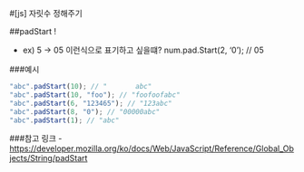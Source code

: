 #[js] 자릿수 정해주기

##padStart !

- ex) 5 -> 05 이런식으로 표기하고 싶을떄?
  num.pad.Start(2, ‘0’); // 05

###예시

```javascript
"abc".padStart(10); // "       abc"
"abc".padStart(10, "foo"); // "foofoofabc"
"abc".padStart(6, "123465"); // "123abc"
"abc".padStart(8, "0"); // "00000abc"
"abc".padStart(1); // "abc"
```

###참고 링크 -https://developer.mozilla.org/ko/docs/Web/JavaScript/Reference/Global_Objects/String/padStart
